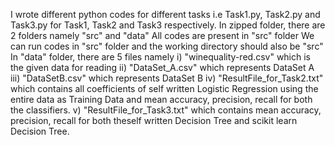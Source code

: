 I wrote different python codes for different tasks i.e Task1.py, Task2.py and Task3.py for Task1, Task2 and Task3 respectively. In zipped folder, there are 2 folders namely "src" and "data" All codes are present in "src" folder We can run codes in "src" folder and the working directory should also be "src" In "data" folder, there are 5 files namely i) "winequality-red.csv" which is the given data for reading ii) "DataSet_A.csv" which represents DataSet A iii) "DataSetB.csv" which represents DataSet B iv) "ResultFile_for_Task2.txt" which contains all coefficients of self written Logistic Regression using the entire data as Training Data and mean accuracy, precision, recall for both the classifiers. v) "ResultFile_for_Task3.txt" which contains mean accuracy, precision, recall for both theself written Decision Tree and scikit learn Decision Tree.
